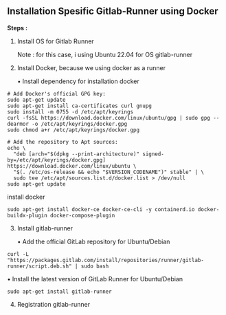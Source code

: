 ## Installation Spesific Gitlab-Runner using Docker

**Steps :**

1. Install OS for Gitlab Runner

    Note : for this case, i using Ubuntu 22.04 for OS gitlab-runner

2. Install Docker, because we using docker as a runner
   
   • Install dependency for installation docker
```
# Add Docker's official GPG key:
sudo apt-get update
sudo apt-get install ca-certificates curl gnupg
sudo install -m 0755 -d /etc/apt/keyrings
curl -fsSL https://download.docker.com/linux/ubuntu/gpg | sudo gpg --dearmor -o /etc/apt/keyrings/docker.gpg
sudo chmod a+r /etc/apt/keyrings/docker.gpg
```

```
# Add the repository to Apt sources:
echo \
  "deb [arch="$(dpkg --print-architecture)" signed-by=/etc/apt/keyrings/docker.gpg] https://download.docker.com/linux/ubuntu \
  "$(. /etc/os-release && echo "$VERSION_CODENAME")" stable" | \
  sudo tee /etc/apt/sources.list.d/docker.list > /dev/null
sudo apt-get update
```
install docker

```
sudo apt-get install docker-ce docker-ce-cli -y containerd.io docker-buildx-plugin docker-compose-plugin
```

3. Install gitlab-runner

   • Add the official GitLab repository for Ubuntu/Debian
   
```
curl -L "https://packages.gitlab.com/install/repositories/runner/gitlab-runner/script.deb.sh" | sudo bash
```

   • Install the latest version of GitLab Runner for Ubuntu/Debian
   
```
sudo apt-get install gitlab-runner
```

4. Registration gitlab-runner


